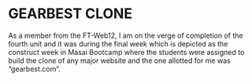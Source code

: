 # GEARBEST CLONE
As a member from the FT-Web12, I am on the verge of completion of the fourth unit and it was during the final week which is depicted as the construct week in Masai Bootcamp where the students were assigned to build the clone of any major website and the one allotted for me was “gearbest.com”.


